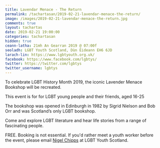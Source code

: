 ```yaml
---
title: Lavendar Menace - The Return
permalink: /tachartasan/2019-02-21-lavendar-menace-the-return/
image: /images/2019-02-21-lavendar-menace-the-return.jpg
comments: true
layout: tachartas
date: 2019-02-21 19:00:00
categories: tachartasan
hidden: true
ceann-latha: 21mh An Gearran 2019 @ 07:00f
seoladh: LGBT Youth Scotland, Dùn Èideann EH6 6JD
larach-lin: https://www.lgbtyouth.org.uk/
facebook: https://www.facebook.com/lgbtys/
twitter: https://twitter.com/lgbtys
twitter_username: lgbtys
---
```


To celebrate LGBT History Month 2019, the iconic Lavender Menace Bookshop will be recreated.

This event is for for LGBT young people and their friends, aged 16-25

<!--more-->

The bookshop was opened in Edinburgh in 1982 by Sigrid Nielson and Bob Orr and was Scotland’s only LGBT bookshop.

Come and explore LGBT literature and hear life stories from a range of fascinating people.

FREE. Booking is not essential. If you'd rather meet a youth worker before the event, please email [Nigel Chipps](mailto:nigel.chipps@lgbtyouth.org.uk) at LGBT Youth Scotland.
